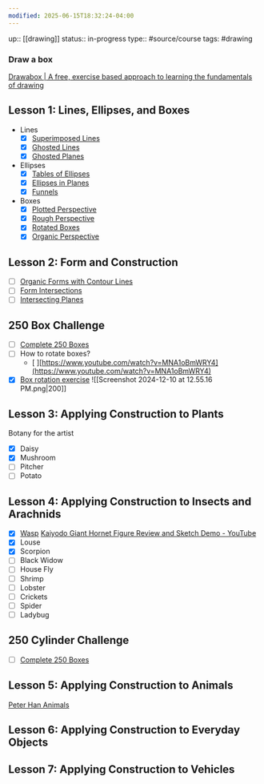 ```yaml
---
modified: 2025-06-15T18:32:24-04:00
---
```

up:: [[drawing]]
status:: in-progress
type:: #source/course
tags: #drawing

### Draw a box

[Drawabox | A free, exercise based approach to learning the fundamentals of drawing](https://drawabox.com/)

## Lesson 1: Lines, Ellipses, and Boxes
- Lines
	- [x] [Superimposed Lines](https://drawabox.com/lesson/1/superimposedlines)
	- [x] [Ghosted Lines](https://drawabox.com/lesson/1/ghostedlines)
	- [x] [Ghosted Planes](https://drawabox.com/lesson/1/ghostedplanes)
- Ellipses
	- [x] [Tables of Ellipses](https://drawabox.com/lesson/1/tablesofellipses)
	- [x] [Ellipses in Planes](https://drawabox.com/lesson/1/ellipsesinplanes)
	- [x] [Funnels](https://drawabox.com/lesson/1/funnels)
- Boxes
	- [x] [Plotted Perspective](https://drawabox.com/lesson/1/plottedperspective)
	- [x] [Rough Perspective](https://drawabox.com/lesson/1/roughperspective)
	- [x] [Rotated Boxes](https://drawabox.com/lesson/1/rotatedboxes)
	- [x] [Organic Perspective](https://drawabox.com/lesson/1/organicperspective)
## Lesson 2: Form and Construction
- [ ] [Organic Forms with Contour Lines](https://drawabox.com/lesson/2/organicforms)
- [ ] [Form Intersections](https://drawabox.com/lesson/2/formintersections)
- [ ] [Intersecting Planes](https://drawabox.com/lesson/2/intersectingplanes)

## 250 Box Challenge
- [ ] [Complete 250 Boxes](https://drawabox.com/250box)
- [ ] How to rotate boxes?
	- [ ][https://www.youtube.com/watch?v=MNA1oBmWRY4](https://www.youtube.com/watch?v=MNA1oBmWRY4)
- [x] [Box rotation exercise](https://www.youtube.com/watch?v=FEyoaEibF08&t=660s)
	![[Screenshot 2024-12-10 at 12.55.16 PM.png|200]]
## Lesson 3: Applying Construction to Plants
Botany for the artist
- [x] Daisy
- [x] Mushroom
- [ ] Pitcher
- [ ] Potato

## Lesson 4: Applying Construction to Insects and Arachnids
- [x] [Wasp](https://drawabox.com/lesson/4/2/video)
	[Kaiyodo Giant Hornet Figure Review and Sketch Demo - YouTube](https://www.youtube.com/watch?v=OjHwwCcJUrA&list=LL&index=6)
- [x] Louse
- [x] Scorpion
- [ ] Black Widow
- [ ] House Fly
- [ ] Shrimp
- [ ] Lobster
- [ ] Crickets
- [ ] Spider
- [ ] Ladybug

## 250 Cylinder Challenge
- [ ] [Complete 250 Boxes](https://drawabox.com/250box)

## Lesson 5: Applying Construction to Animals
[Peter Han Animals](https://www.youtube.com/watch?v=oYTPjYH0sEc&list=LL&index=7)

## Lesson 6: Applying Construction to Everyday Objects


## Lesson 7: Applying Construction to Vehicles
